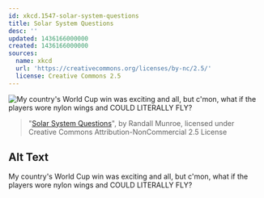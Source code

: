 ```yaml
---
id: xkcd.1547-solar-system-questions
title: Solar System Questions
desc: ''
updated: 1436166000000
created: 1436166000000
sources:
  name: xkcd
  url: 'https://creativecommons.org/licenses/by-nc/2.5/'
  license: Creative Commons 2.5
---
```

![My country's World Cup win was exciting and all, but c'mon, what if the players wore nylon wings and COULD LITERALLY FLY?](https://imgs.xkcd.com/comics/solar_system_questions.png)
> "[Solar System Questions](https://xkcd.com/1547/)", by Randall Munroe, licensed under Creative Commons Attribution-NonCommercial 2.5 License

## Alt Text
My country's World Cup win was exciting and all, but c'mon, what if the players wore nylon wings and COULD LITERALLY FLY?

